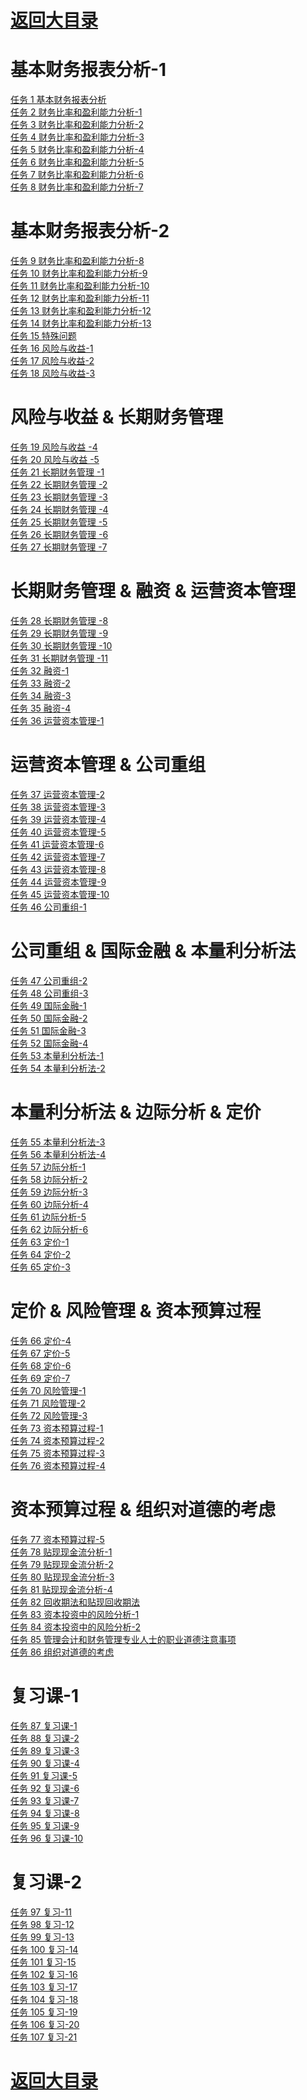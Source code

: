 # <a href="https://github.com/yangchenlarkin/gaodun/blob/master/README.md" target="_blank">返回大目录</a>

# 基本财务报表分析-1
<div><a href="http://106.14.192.253:6565/static/fixedm3u8/131gh7bz0g1tKIZZ.m3u8" target="_blank">任务 1 基本财务报表分析</a></div>
<div><a href="http://106.14.192.253:6565/static/fixedm3u8/131giVbO0g1uIDEO.m3u8" target="_blank">任务 2 财务比率和盈利能力分析-1</a></div>
<div><a href="http://106.14.192.253:6565/static/fixedm3u8/131gkPew0g1sSjgb.m3u8" target="_blank">任务 3 财务比率和盈利能力分析-2</a></div>
<div><a href="http://106.14.192.253:6565/static/fixedm3u8/131gmBew0g1tj2dM.m3u8" target="_blank">任务 4 财务比率和盈利能力分析-3</a></div>
<div><a href="http://106.14.192.253:6565/static/fixedm3u8/131goq3O0g1ty1mW.m3u8" target="_blank">任务 5 财务比率和盈利能力分析-4</a></div>
<div><a href="http://106.14.192.253:6565/static/fixedm3u8/131gqe4Z0g1vONhg.m3u8" target="_blank">任务 6 财务比率和盈利能力分析-5</a></div>
<div><a href="http://106.14.192.253:6565/static/fixedm3u8/131gsben0g1wKIsJ.m3u8" target="_blank">任务 7 财务比率和盈利能力分析-6</a></div>
<div><a href="http://106.14.192.253:6565/static/fixedm3u8/131gue1G0g1yl7qu.m3u8" target="_blank">任务 8 财务比率和盈利能力分析-7</a></div>

# 基本财务报表分析-2
<div><a href="http://106.14.192.253:6565/static/fixedm3u8/131gwo7I0g1tpbeG.m3u8" target="_blank">任务 9 财务比率和盈利能力分析-8</a></div>
<div><a href="http://106.14.192.253:6565/static/fixedm3u8/131gyc9!0g1sU!PW.m3u8" target="_blank">任务 10 财务比率和盈利能力分析-9</a></div>
<div><a href="http://106.14.192.253:6565/static/fixedm3u8/131gzWc20g1rJqYG.m3u8" target="_blank">任务 11 财务比率和盈利能力分析-10</a></div>
<div><a href="http://106.14.192.253:6565/static/fixedm3u8/131gBFds0g1qx1MD.m3u8" target="_blank">任务 12 财务比率和盈利能力分析-11</a></div>
<div><a href="http://106.14.192.253:6565/static/fixedm3u8/131gDl0U0g1nL@rl.m3u8" target="_blank">任务 13 财务比率和盈利能力分析-12</a></div>
<div><a href="http://106.14.192.253:6565/static/fixedm3u8/131gEO3t0g1u60FT.m3u8" target="_blank">任务 14 财务比率和盈利能力分析-13</a></div>
<div><a href="http://106.14.192.253:6565/static/fixedm3u8/131gGGb20g1tIp8L.m3u8" target="_blank">任务 15 特殊问题</a></div>
<div><a href="http://106.14.192.253:6565/static/fixedm3u8/131gIx1g0g1oPFrm.m3u8" target="_blank">任务 16 风险与收益-1</a></div>
<div><a href="http://106.14.192.253:6565/static/fixedm3u8/131gK6860g1u59yT.m3u8" target="_blank">任务 17 风险与收益-2</a></div>
<div><a href="http://106.14.192.253:6565/static/fixedm3u8/131gLWc50g1zyL0i.m3u8" target="_blank">任务 18 风险与收益-3</a></div>

# 风险与收益 & 长期财务管理
<div><a href="http://106.14.192.253:6565/static/fixedm3u8/131gOd2G0g1qGSAc.m3u8" target="_blank">任务 19 风险与收益 -4</a></div>
<div><a href="http://106.14.192.253:6565/static/fixedm3u8/131gPV0V0g1qJoVj.m3u8" target="_blank">任务 20 风险与收益 -5</a></div>
<div><a href="http://106.14.192.253:6565/static/fixedm3u8/131gRD5X0g1wf@w2.m3u8" target="_blank">任务 21 长期财务管理 -1</a></div>
<div><a href="http://106.14.192.253:6565/static/fixedm3u8/131gTE1e0g1s5lyO.m3u8" target="_blank">任务 22 长期财务管理 -2</a></div>
<div><a href="http://106.14.192.253:6565/static/fixedm3u8/131gVo040g1mfJRh.m3u8" target="_blank">任务 23 长期财务管理 -3</a></div>
<div><a href="http://106.14.192.253:6565/static/fixedm3u8/131gWL1v0g1qGqqu.m3u8" target="_blank">任务 24 长期财务管理 -4</a></div>
<div><a href="http://106.14.192.253:6565/static/fixedm3u8/131h0q9P0g1rf5nm.m3u8" target="_blank">任务 25 长期财务管理 -5</a></div>
<div><a href="http://106.14.192.253:6565/static/fixedm3u8/131h2a2i0g1ryfa8.m3u8" target="_blank">任务 26 长期财务管理 -6</a></div>
<div><a href="http://106.14.192.253:6565/static/fixedm3u8/131h3Tez0g1uUZip.m3u8" target="_blank">任务 27 长期财务管理 -7</a></div>

# 长期财务管理 & 融资 & 运营资本管理
<div><a href="http://106.14.192.253:6565/static/fixedm3u8/0ak37IEa0g1szpN5.m3u8" target="_blank">任务 28 长期财务管理 -8</a></div>
<div><a href="http://106.14.192.253:6565/static/fixedm3u8/0ak38vfY0g1qBbZc.m3u8" target="_blank">任务 29 长期财务管理 -9</a></div>
<div><a href="http://106.14.192.253:6565/static/fixedm3u8/0ak35N4p0g1tSOit.m3u8" target="_blank">任务 30 长期财务管理 -10</a></div>
<div><a href="http://106.14.192.253:6565/static/fixedm3u8/0ak36ECq0g1Dfn@z.m3u8" target="_blank">任务 31 长期财务管理 -11</a></div>
<div><a href="http://106.14.192.253:6565/static/fixedm3u8/0ak39fTb0g1ro0xT.m3u8" target="_blank">任务 32 融资-1</a></div>
<div><a href="http://106.14.192.253:6565/static/fixedm3u8/0ak3a0jX0g1r4JE8.m3u8" target="_blank">任务 33 融资-2</a></div>
<div><a href="http://106.14.192.253:6565/static/fixedm3u8/0ak3aPeu0g1sAQI7.m3u8" target="_blank">任务 34 融资-3</a></div>
<div><a href="http://106.14.192.253:6565/static/fixedm3u8/0ak3bGzy0g1rxGVi.m3u8" target="_blank">任务 35 融资-4</a></div>
<div><a href="http://106.14.192.253:6565/static/fixedm3u8/0ak3cs6c0g1p0WT@.m3u8" target="_blank">任务 36 运营资本管理-1</a></div>

# 运营资本管理 & 公司重组
<div><a href="http://106.14.192.253:6565/static/fixedm3u8/0ak3dTyI0g1qhYGe.m3u8" target="_blank">任务 37 运营资本管理-2</a></div>
<div><a href="http://106.14.192.253:6565/static/fixedm3u8/0ak3eE!L0g1qBdxy.m3u8" target="_blank">任务 38 运营资本管理-3</a></div>
<div><a href="http://106.14.192.253:6565/static/fixedm3u8/0ak3fpSs0g1qvt3Y.m3u8" target="_blank">任务 39 运营资本管理-4</a></div>
<div><a href="http://106.14.192.253:6565/static/fixedm3u8/0ak3gbq@0g1pTXRi.m3u8" target="_blank">任务 40 运营资本管理-5</a></div>
<div><a href="http://106.14.192.253:6565/static/fixedm3u8/0ak3gTaB0g1porXN.m3u8" target="_blank">任务 41 运营资本管理-6</a></div>
<div><a href="http://106.14.192.253:6565/static/fixedm3u8/0ak3hAT80g1scQpL.m3u8" target="_blank">任务 42 运营资本管理-7</a></div>
<div><a href="http://106.14.192.253:6565/static/fixedm3u8/0ak3imYO0g1pXyLJ.m3u8" target="_blank">任务 43 运营资本管理-8</a></div>
<div><a href="http://106.14.192.253:6565/static/fixedm3u8/0ak3j5Kt0g1r6GNj.m3u8" target="_blank">任务 44 运营资本管理-9</a></div>
<div><a href="http://106.14.192.253:6565/static/fixedm3u8/0ak3db@S0g1oH0lE.m3u8" target="_blank">任务 45 运营资本管理-10</a></div>
<div><a href="http://106.14.192.253:6565/static/fixedm3u8/0ak3jN50g1pcKBG.m3u8" target="_blank"> 任务 46 公司重组-1</a></div>

# 公司重组 & 国际金融 & 本量利分析法
<div><a href="http://106.14.192.253:6565/static/fixedm3u8/0ak3kwRK0g1tTIiv.m3u8" target="_blank">任务 47 公司重组-2</a></div>
<div><a href="http://106.14.192.253:6565/static/fixedm3u8/0ak3lwhW0g1E6gdA.m3u8" target="_blank">任务 48 公司重组-3</a></div>
<div><a href="http://106.14.192.253:6565/static/fixedm3u8/0ak3mIvv0g1g1fyV.m3u8" target="_blank">任务 49 国际金融-1</a></div>
<div><a href="http://106.14.192.253:6565/static/fixedm3u8/0ak3nj!T0g1vrdTh.m3u8" target="_blank">任务 50 国际金融-2</a></div>
<div><a href="http://106.14.192.253:6565/static/fixedm3u8/0ak3oi2U0g1v9WnU.m3u8" target="_blank">任务 51 国际金融-3</a></div>
<div><a href="http://106.14.192.253:6565/static/fixedm3u8/0ak3pidz0g1GjsdB.m3u8" target="_blank">任务 52 国际金融-4</a></div>
<div><a href="http://106.14.192.253:6565/static/fixedm3u8/0ak3qzN20g1Km9qK.m3u8" target="_blank">任务 53 本量利分析法-1</a></div>
<div><a href="http://106.14.192.253:6565/static/fixedm3u8/0ak3s3ur0g1McfjU.m3u8" target="_blank">任务 54 本量利分析法-2</a></div>

# 本量利分析法 & 边际分析 & 定价
<div><a href="http://106.14.192.253:6565/static/fixedm3u8/0ak3tqSV0g1nF!3b.m3u8" target="_blank">任务 55 本量利分析法-3</a></div>
<div><a href="http://106.14.192.253:6565/static/fixedm3u8/0ak3uaEm0g1pGwyU.m3u8" target="_blank">任务 56 本量利分析法-4</a></div>
<div><a href="http://106.14.192.253:6565/static/fixedm3u8/0ak3v62k0g1sAALM.m3u8" target="_blank">任务 57 边际分析-1</a></div>
<div><a href="http://106.14.192.253:6565/static/fixedm3u8/0ak3w6ks0g1rdCjj.m3u8" target="_blank">任务 58 边际分析-2</a></div>
<div><a href="http://106.14.192.253:6565/static/fixedm3u8/0ak3wU4v0g1q!b9v.m3u8" target="_blank">任务 59 边际分析-3</a></div>
<div><a href="http://106.14.192.253:6565/static/fixedm3u8/0ak3xL9T0g1oFIJc.m3u8" target="_blank">任务 60 边际分析-4</a></div>
<div><a href="http://106.14.192.253:6565/static/fixedm3u8/0ak3yypW0g1sEKpp.m3u8" target="_blank">任务 61 边际分析-5</a></div>
<div><a href="http://106.14.192.253:6565/static/fixedm3u8/0ak3zkQ50g1cdvTw.m3u8" target="_blank">任务 62 边际分析-6</a></div>
<div><a href="http://106.14.192.253:6565/static/fixedm3u8/0ak3zIA20g1shpPr.m3u8" target="_blank">任务 63 定价-1</a></div>
<div><a href="http://106.14.192.253:6565/static/fixedm3u8/0ak3Av540g1wo8Vw.m3u8" target="_blank">任务 64 定价-2</a></div>
<div><a href="http://106.14.192.253:6565/static/fixedm3u8/0ak3BqIJ0g1wL0@W.m3u8" target="_blank">任务 65 定价-3</a></div>

# 定价 & 风险管理 & 资本预算过程
<div><a href="http://106.14.192.253:6565/static/fixedm3u8/0ak3CjA60g1rIzdJ.m3u8" target="_blank">任务 66 定价-4</a></div>
<div><a href="http://106.14.192.253:6565/static/fixedm3u8/0ak3D5nD0g1rEKrC.m3u8" target="_blank">任务 67 定价-5</a></div>
<div><a href="http://106.14.192.253:6565/static/fixedm3u8/0ak3DTl30g1w98sb.m3u8" target="_blank">任务 68 定价-6</a></div>
<div><a href="http://106.14.192.253:6565/static/fixedm3u8/0ak3EQ@u0g1na3JR.m3u8" target="_blank">任务 69 定价-7</a></div>
<div><a href="http://106.14.192.253:6565/static/fixedm3u8/0ak3FGc40g1ny97P.m3u8" target="_blank">任务 70 风险管理-1</a></div>
<div><a href="http://106.14.192.253:6565/static/fixedm3u8/0ak3Gxj30g1lmalN.m3u8" target="_blank">任务 71 风险管理-2</a></div>
<div><a href="http://106.14.192.253:6565/static/fixedm3u8/0ak3Hjz80g1hpSa6.m3u8" target="_blank">任务 72 风险管理-3</a></div>
<div><a href="http://106.14.192.253:6565/static/fixedm3u8/0ak3HXZA0g1rIJIk.m3u8" target="_blank">任务 73 资本预算过程-1</a></div>
<div><a href="http://106.14.192.253:6565/static/fixedm3u8/0ak3IXiy0g1qVCt5.m3u8" target="_blank">任务 74 资本预算过程-2</a></div>
<div><a href="http://106.14.192.253:6565/static/fixedm3u8/0ak3JTtP0g1nwY9e.m3u8" target="_blank">任务 75 资本预算过程-3</a></div>
<div><a href="http://106.14.192.253:6565/static/fixedm3u8/0ak3KAdp0g1m6Sv9.m3u8" target="_blank">任务 76 资本预算过程-4</a></div>

# 资本预算过程 & 组织对道德的考虑
<div><a href="http://106.14.192.253:6565/static/fixedm3u8/0ak3LkLb0g1F7K6C.m3u8" target="_blank">任务 77 资本预算过程-5</a></div>
<div><a href="http://106.14.192.253:6565/static/fixedm3u8/0ak3Mxtk0g1sWiG0.m3u8" target="_blank">任务 78 贴现现金流分析-1</a></div>
<div><a href="http://106.14.192.253:6565/static/fixedm3u8/0ak3NmXQ0g1rAyDx.m3u8" target="_blank">任务 79 贴现现金流分析-2</a></div>
<div><a href="http://106.14.192.253:6565/static/fixedm3u8/0ak3O8bj0g1q7vuc.m3u8" target="_blank">任务 80 贴现现金流分析-3</a></div>
<div><a href="http://106.14.192.253:6565/static/fixedm3u8/0ak3OTq20g1AD4p1.m3u8" target="_blank">任务 81 贴现现金流分析-4</a></div>
<div><a href="http://106.14.192.253:6565/static/fixedm3u8/0ak3PWfY0g1tYKir.m3u8" target="_blank">任务 82 回收期法和贴现回收期法</a></div>
<div><a href="http://106.14.192.253:6565/static/fixedm3u8/0ak3QPrS0g1r3CHR.m3u8" target="_blank">任务 83 资本投资中的风险分析-1</a></div>
<div><a href="http://106.14.192.253:6565/static/fixedm3u8/0ak3RI5E0g1iqiYe.m3u8" target="_blank">任务 84 资本投资中的风险分析-2</a></div>
<div><a href="http://106.14.192.253:6565/static/fixedm3u8/0ak3SnXs0g1iu@EU.m3u8" target="_blank">任务 85 管理会计和财务管理专业人士的职业道德注意事项</a></div>
<div><a href="http://106.14.192.253:6565/static/fixedm3u8/0ak3T2ny0g1cuxDz.m3u8" target="_blank">任务 86 组织对道德的考虑</a></div>

# 复习课-1
<div><a href="http://106.14.192.253:6565/static/fixedm3u8/0ak3TxLv0g1s7OEZ.m3u8" target="_blank">任务 87 复习课-1</a></div>
<div><a href="http://106.14.192.253:6565/static/fixedm3u8/0ak3UmjH0g1qI7Vy.m3u8" target="_blank">任务 88 复习课-2</a></div>
<div><a href="http://106.14.192.253:6565/static/fixedm3u8/0ak3V6lP0g1vxXkK.m3u8" target="_blank">任务 89 复习课-3</a></div>
<div><a href="http://106.14.192.253:6565/static/fixedm3u8/0ak3VVn20g1rUr7G.m3u8" target="_blank">任务 90 复习课-4</a></div>
<div><a href="http://106.14.192.253:6565/static/fixedm3u8/0ak3WK2P0g1x7jvn.m3u8" target="_blank">任务 91 复习课-5</a></div>
<div><a href="http://106.14.192.253:6565/static/fixedm3u8/0ak3XFO!0g1rCVFS.m3u8" target="_blank">任务 92 复习课-6</a></div>
<div><a href="http://106.14.192.253:6565/static/fixedm3u8/0ak40stR0g1se8F6.m3u8" target="_blank">任务 93 复习课-7</a></div>
<div><a href="http://106.14.192.253:6565/static/fixedm3u8/0ak41eWO0g1s5Dd6.m3u8" target="_blank">任务 94 复习课-8</a></div>
<div><a href="http://106.14.192.253:6565/static/fixedm3u8/0ak423Vz0g1nWwGy.m3u8" target="_blank">任务 95 复习课-9</a></div>
<div><a href="http://106.14.192.253:6565/static/fixedm3u8/0ak42JT40g1wrH1E.m3u8" target="_blank">任务 96 复习课-10</a></div>

# 复习课-2
<div><a href="http://106.14.192.253:6565/static/fixedm3u8/0ak43C7B0g1o9cxD.m3u8" target="_blank">任务 97 复习-11</a></div>
<div><a href="http://106.14.192.253:6565/static/fixedm3u8/0ak44iFg0g1qo3rE.m3u8" target="_blank">任务 98 复习-12</a></div>
<div><a href="http://106.14.192.253:6565/static/fixedm3u8/0ak4516z0g1opFXt.m3u8" target="_blank">任务 99 复习-13</a></div>
<div><a href="http://106.14.192.253:6565/static/fixedm3u8/0ak45HGF0g1otVZ3.m3u8" target="_blank">任务 100 复习-14</a></div>
<div><a href="http://106.14.192.253:6565/static/fixedm3u8/0ak46pUv0g1pog6p.m3u8" target="_blank">任务 101 复习-15</a></div>
<div><a href="http://106.14.192.253:6565/static/fixedm3u8/0ak476Ee0g1jeq8U.m3u8" target="_blank">任务 102 复习-16</a></div>
<div><a href="http://106.14.192.253:6565/static/fixedm3u8/0ak47G@e0g1pPRIW.m3u8" target="_blank">任务 103 复习-17</a></div>
<div><a href="http://106.14.192.253:6565/static/fixedm3u8/0ak48pXO0g1s2edS.m3u8" target="_blank">任务 104 复习-18</a></div>
<div><a href="http://106.14.192.253:6565/static/fixedm3u8/0ak49cVH0g1nsTiS.m3u8" target="_blank">任务 105 复习-19</a></div>
<div><a href="http://106.14.192.253:6565/static/fixedm3u8/0ak49TFF0g1x8KXa.m3u8" target="_blank">任务 106 复习-20</a></div>
<div><a href="http://106.14.192.253:6565/static/fixedm3u8/0ak4aQsh0g1uD3c5.m3u8" target="_blank">任务 107 复习-21</a></div>

# <a href="https://github.com/yangchenlarkin/gaodun/blob/master/README.md" target="_blank">返回大目录</a>
